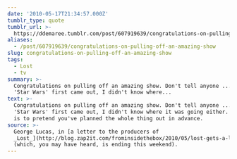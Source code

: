 ```yaml
---
date: '2010-05-17T21:34:57.000Z'
tumblr_type: quote
tumblr_url: >-
  https://ddemaree.tumblr.com/post/607919639/congratulations-on-pulling-off-an-amazing-show
aliases:
  - /post/607919639/congratulations-on-pulling-off-an-amazing-show
slug: congratulations-on-pulling-off-an-amazing-show
tags:
  - Lost
  - tv
summary: >-
  Congratulations on pulling off an amazing show. Don't tell anyone ... but when
  'Star Wars' first came out, I didn't know where...
text: >-
  Congratulations on pulling off an amazing show. Don't tell anyone ... but when
  'Star Wars' first came out, I didn't know where it was going either. The trick
  is to pretend you've planned the whole thing out in advance.
source: >-
  George Lucas, in [a letter to the producers of
  _Lost_](http://blog.zap2it.com/frominsidethebox/2010/05/lost-gets-a-letter-from-george-lucas.html)
  (which, you may have heard, is ending this weekend).
---
```


